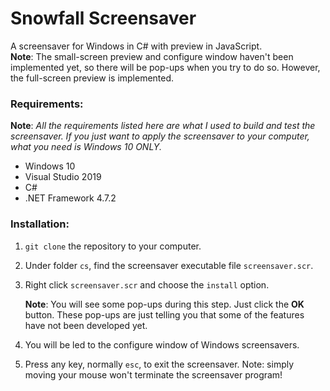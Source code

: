 # Snowfall Screensaver
A screensaver for Windows in C# with preview in JavaScript.  
**Note**: The small-screen preview and configure window haven't been implemented yet, so there will be pop-ups when you try to do so. However, the full-screen preview is implemented.

### Requirements:

**Note**: *All the requirements listed here are what I used to build and test the screensaver. If you just want to apply the screensaver to your computer, what you need is Windows 10 ONLY.*

* Windows 10
* Visual Studio 2019
* C#
* .NET Framework 4.7.2

### Installation:

1. `git clone` the repository to your computer.

2. Under folder `cs`, find the screensaver executable file `screensaver.scr`.

3. Right click `screensaver.scr` and choose the `install` option.

   **Note**: You will see some pop-ups during this step. Just click the **OK** button. These pop-ups are just telling you that some of the features have not been developed yet.

4. You will be led to the configure window of Windows screensavers.

5. Press any key, normally `esc`, to exit the screensaver. Note: simply moving your mouse won't terminate the screensaver program!
